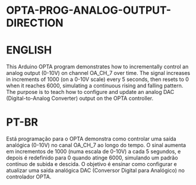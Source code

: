# OPTA-PROG-ANALOG-OUTPUT-DIRECTION

# ENGLISH

This Arduino OPTA program demonstrates how to incrementally control an analog output (0-10V) on channel OA_CH_7 over time. The signal increases in increments of 1000 (on a 0-10V scale) every 5 seconds, then resets to 0 when it reaches 6000, simulating a continuous rising and falling pattern. The purpose is to teach how to configure and update an analog DAC (Digital-to-Analog Converter) output on the OPTA controller.

# PT-BR

Está programação para o OPTA demonstra como controlar uma saída analógica (0-10V) no canal OA_CH_7 ao longo do tempo. O sinal aumenta em incrementos de 1000 (numa escala de 0-10V) a cada 5 segundos, e depois é redefinido para 0 quando atinge 6000, simulando um padrão contínuo de subida e descida. O objetivo é ensinar como configurar e atualizar uma saída analógica DAC (Conversor Digital para Analógico) no controlador OPTA.
